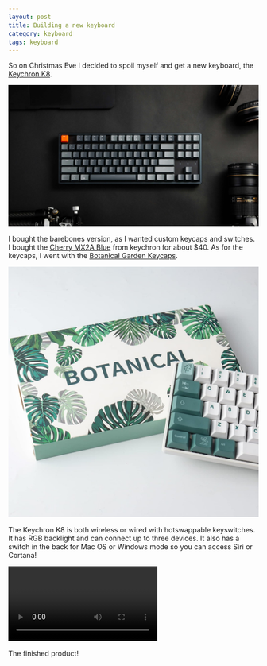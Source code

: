 ```yaml
---
layout: post
title: Building a new keyboard
category: keyboard
tags: keyboard
---
```


So on <span class="green hover">Christmas Eve</span> I decided to spoil myself and get a new keyboard, the <a href="https://www.keychron.com/pages/keychron-k8-wireless-mechanical-keyboard" class="cyan hover">Keychron K8</a>.

![keychron](/assets/webp/keychron.webp)

I bought the barebones version, as I wanted custom keycaps and switches. I bought the <a class="hover blue" href="https://www.keychron.com/products/cherry-mx2a-switch-set?variant=40590476542041">Cherry MX2A Blue</a> from keychron for about $40. As for the keycaps, I went with the <a class="hover lime" href="https://www.amazon.com/dp/B0B51DHCXN?psc=1&ref=ppx_yo2ov_dt_b_product_details">Botanical Garden Keycaps</a>. 

![botanical](/assets/jpg/botanical.jpg)

The Keychron K8 is both wireless or wired with hotswappable keyswitches. It has RGB backlight and can connect up to <span class="red hover">three</span> devices. It also has a switch in the back for Mac OS or Windows mode so you can access Siri or Cortana! 

![keyboard](/assets/mp4/keyboard.mp4)

The finished product!
